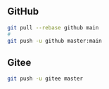 
## GitHub

```bash
git pull --rebase github main
# 
git push -u github master:main
```

## Gitee

```bash
git push -u gitee master
```